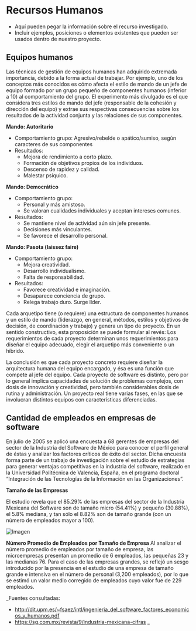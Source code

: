 # Recursos Humanos
- Aquí pueden pegar la información sobre el recurso investigado.
- Incluir ejemplos, posiciones o elementos existentes que pueden ser usados dentro de nuestro proyecto.
## Equipos humanos

Las técnicas de gestión de equipos humanos han adquirido extremada importancia,
debido a la forma actual de trabajar.
Por ejemplo, uno de los conceptos más conocidos es cómo afecta el estilo de mando de
un jefe de equipo formado por un grupo pequeño de componentes humanos (inferior a
10) al comportamiento del grupo. El experimento más divulgado es el que considera tres
estilos de mando del jefe (responsable de la cohesión y dirección del equipo) y extrae
sus respectivas consecuencias sobre los resultados de la actividad conjunta y las
relaciones de sus componentes.

**Mando: Autoritario**

- Comportamiento grupo: Agresivo/rebelde o apático/sumiso, según caracteres de sus
componentes
- Resultados: 
  - Mejora de rendimiento a corto plazo. 
  - Formación de objetivos propios de los
individuos. 
  - Descenso de rapidez y calidad. 
  - Malestar psíquico.

**Mando: Democrático**
- Comportamiento grupo: 
  - Personal y más amistoso. 
  - Se valoran cualidades individuales y
aceptan intereses comunes.
- Resultados: 
  - Se mantiene nivel de actividad aún sin jefe presente. 
  - Decisiones más
vinculantes. 
  - Se favorece el desarrollo personal.

**Mando: Pasota (laissez faire)**
- Comportamiento grupo: 
  - Mejora creatividad. 
  - Desarrollo individualismo. 
  - Falta de
responsabilidad.
- Resultados: 
  - Favorece creatividad e imaginación. 
  - Desaparece conciencia de grupo.
  - Relega trabajo duro. Surge líder. 

Cada arquetipo tiene (o requiere) una estructura de componentes
humanos y un estilo de mando (liderazgo, en general, métodos, estilos y objetivos de
decisión, de coordinación y trabajo) y genera un tipo de proyecto. En un sentido
constructivo, esta proposición se puede formular al revés: Los requerimientos de cada
proyecto determinan unos requerimientos para diseñar el equipo adecuado, elegir el
arquetipo más conveniente o un híbrido. 

La conclusión es que cada proyecto concreto requiere diseñar la arquitectura humana
del equipo encargado, y ésa es una función que compete al jefe del equipo. Cada
proyecto de software es distinto, pero por lo general implica capacidades de solución de
problemas complejos, con dosis de innovación y creatividad, pero también
considerables dosis de rutina y administración. Un proyecto real tiene varias fases, en
las que se involucran distintos equipos con características diferenciadas.

## Cantidad de empleados en empresas de software

En julio de 2005 se aplicó una encuesta a 68 gerentes de empresas del sector de la Industria del Software de México para conocer el perfil general de éstas y analizar los factores críticos de éxito del sector. Dicha encuesta forma parte de un trabajo de investigación sobre el estudio de estrategias para generar ventajas competitivas en la industria del software, realizado en la Universidad Politécnica de Valencia, España, en el programa doctoral “Integración de las Tecnologías de la Información en las Organizaciones”.

**Tamaño de las Empresas**

El estudio revela que el 85.29% de las empresas del sector de la Industria Mexicana del Software son de tamaño micro (54.41%) y pequeño (30.88%), el 5.8% mediana, y tan sólo el 8.82% son de tamaño grande (con un número de empleados mayor a 100).

![Imagen](http://www.sg.com.mx/images/stories/200603/productos_3.gif "Tabla tamaño de empresas software México")

**Número Promedio de Empleados por Tamaño de Empresa**
Al analizar el número promedio de empleados por tamaño de empresa, las microempresas presentan un promedio de 6 empleados, las pequeñas 23 y las medianas 76. Para el caso de las empresas grandes, se reflejó un sesgo introducido por la presencia en el estudio de una empresa de tamaño grande e intensiva en el número de personal (3,200 empleados), por lo que se estimó un valor medio corregido de empleados cuyo valor fue de 229 empleados.

_Fuentes consultadas: 
- http://dit.upm.es/~fsaez/intl/ingenieria_del_software_factores_economicos_y_humanos.pdf
- https://sg.com.mx/revista/9/industria-mexicana-cifras _
